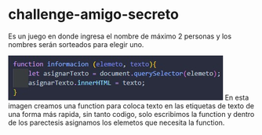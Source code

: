 # challenge-amigo-secreto
Es un juego en donde ingresa el nombre de máximo 2 personas y los nombres serán sorteados para elegir uno.


![Foto de function para las etiquetas de texto](assets/functionEtiquetaTexto.png)
En esta imagen creamos una function para coloca texto en las etiquetas de texto de una forma más rapida, sin tanto codigo, solo escribimos la function y dentro de los parectesis asignamos los elemetos que necesita la function.